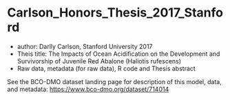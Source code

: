 # Carlson_Honors_Thesis_2017_Stanford

* author: Darlly Carlson, Stanford University 2017
* Theis title: The Impacts of Ocean Acidification on the Development and Survivorship of Juvenile Red Abalone (Haliotis rufescens)
* Raw data, metadata (for raw data), R code and Thesis abstract 

See the BCO-DMO dataset landing page for description of this model, data, and metadata: https://www.bco-dmo.org/dataset/714014
